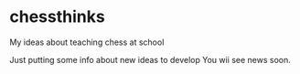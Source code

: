# chessthinks
My ideas about teaching chess at school

Just putting some info about new ideas to develop
You wii see news soon.
